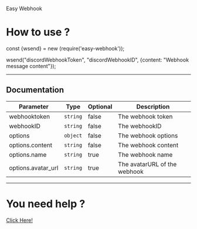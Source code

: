 Easy Webhook 

# How to use ?

const {wsend} = new (require('easy-webhook')); 

wsend("discordWebhookToken", "discordWebhookID", {content: "Webhook message content"});


---

## Documentation
Parameter | Type | Optional | Description | 
--- | --- | --- | --- 
webhooktoken | `string` | false | The webhook token
webhookID | `string` | false | The webhookID
options | `object` | false | The webhook options
options.content | `string` | false | The webhook content
options.name | `string` | true | The webhook name
options.avatar_url | `string` | true | The avatarURL of the webhook

---



# You need help ?

[Click Here!](https://discord.com/users/865648010390405146)
